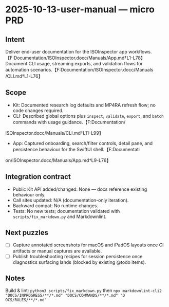 # 2025-10-13-user-manual — micro PRD

## Intent

Deliver end-user documentation for the ISOInspector app
workflows.【F:Documentation/ISOInspector.docc/Manuals/App.md†L1-L78】
Document CLI usage, streaming exports, and validation flows for automation
scenarios.【F:Documentation/ISOInspector.docc/Manuals
/CLI.md†L1-L76】

## Scope

- Kit: Documented research log defaults and MP4RA refresh flow; no code changes required.
- CLI: Described global options plus `inspect`, `validate`, `export`, and `batch` commands with usage guidance.【F:Documentation/

ISOInspector.docc/Manuals/CLI.md†L11-L99】

- App: Captured onboarding, search/filter controls, detail pane, and persistence behaviour for the SwiftUI
  shell.【F:Documentati

on/ISOInspector.docc/Manuals/App.md†L9-L76】

## Integration contract

- Public Kit API added/changed: None — docs reference existing behaviour only.
- Call sites updated: N/A (documentation-only iteration).
- Backward compat: No runtime changes.
- Tests: No new tests; documentation validated with `scripts/fix_markdown.py` and Markdownlint.

## Next puzzles

- [ ] Capture annotated screenshots for macOS and iPadOS layouts once CI artifacts or manual captures are available.
- [ ] Publish troubleshooting recipes for session persistence once diagnostics surfacing lands (blocked by existing
  @todo items).

## Notes

Build & lint: `python3 scripts/fix_markdown.py` then `npx markdownlint-cli2 "DOCS/INPROGRESS/**/*.md" "DOCS/COMMANDS/**/*.md" "D
OCS/RULES/**/*.md"`
